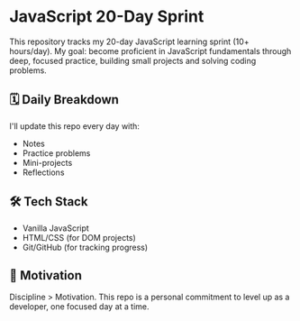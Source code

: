 # JavaScript 20-Day Sprint

This repository tracks my 20-day JavaScript learning sprint (10+ hours/day). My goal: become proficient in JavaScript fundamentals through deep, focused practice, building small projects and solving coding problems.

## 🗓️ Daily Breakdown
I'll update this repo every day with:
- Notes
- Practice problems
- Mini-projects
- Reflections

## 🛠️ Tech Stack
- Vanilla JavaScript
- HTML/CSS (for DOM projects)
- Git/GitHub (for tracking progress)

## 🚀 Motivation
Discipline > Motivation. This repo is a personal commitment to level up as a developer, one focused day at a time.
